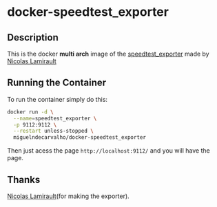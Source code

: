 # docker-speedtest_exporter

## Description

This is the docker **multi arch** image of the [speedtest_exporter](https://github.com/nlamirault/speedtest_exporter) made by [Nicolas Lamirault](https://github.com/nlamirault)

## Running the Container

To run the container simply do this:

```bash
docker run -d \
  --name=speedtest_exporter \
  -p 9112:9112 \
  --restart unless-stopped \
  miguelndecarvalho/docker-speedtest_exporter
```

Then just acess the page `http://localhost:9112/` and you will have the page.

## Thanks
[Nicolas Lamirault](https://github.com/nlamirault)(for making the exporter).

